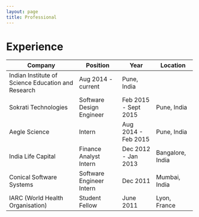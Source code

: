 ```yaml
---
layout: page
title: Professional
---
```


# Experience


Company   | Position   | Year   |   Location 
------------ | ------------- | ------------- | -------------
Indian Institute of Science Education and Research | Aug 2014 - current | Pune, India 
Sokrati Technologies | Software Design Engineer | Feb 2015 - Sept 2015 | Pune, India   
Aegle Science | Intern | Aug 2014 - Feb 2015 | Pune, India   
India Life Capital | Finance Analyst Intern | Dec 2012 - Jan 2013 | Bangalore, India  
Conical Software Systems | Software Engineer Intern | Dec 2011 | Mumbai, India   
IARC (World Health Organisation) | Student Fellow | June 2011 | Lyon, France    
